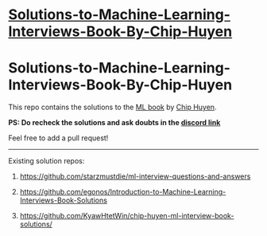 # [Solutions-to-Machine-Learning-Interviews-Book-By-Chip-Huyen](https://github.com/Anirudh257/Solutions-to-Machine-Learning-Interviews-Book-By-Chip-Huyen)

# Solutions-to-Machine-Learning-Interviews-Book-By-Chip-Huyen

This repo contains the solutions to the [ML book](https://huyenchip.com/ml-interviews-book/) by [Chip Huyen](https://huyenchip.com/). 

**PS: Do recheck the solutions and ask doubts in the [discord link](https://discord.com/invite/WM4b7Q7nzp)**

Feel free to add a pull request!

-------------------------------------------------------------------------------------------------

Existing solution repos:

1) https://github.com/starzmustdie/ml-interview-questions-and-answers

2) https://github.com/egonos/Introduction-to-Machine-Learning-Interviews-Book-Solutions

3) https://github.com/KyawHtetWin/chip-huyen-ml-interview-book-solutions/
